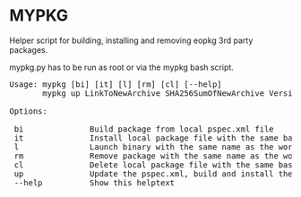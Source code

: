 # MYPKG
Helper script for building, installing and removing eopkg 3rd party packages.  

mypkg.py has to be run as root or via the mypkg bash script.

<pre>
Usage: mypkg [bi] [it] [l] [rm] [cl] [--help]
       mypkg up LinkToNewArchive SHA256SumOfNewArchive Versionnumber

Options:

 bi              Build package from local pspec.xml file
 it              Install local package file with the same basename as the working directory
 l               Launch binary with the same name as the working directory
 rm              Remove package with the same name as the working directory
 cl              Delete local package file with the same basename as the working directory
 up              Update the pspec.xml, build and install the package, delete the package file
 --help          Show this helptext

 </pre>